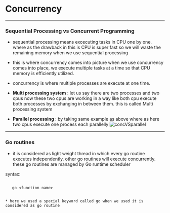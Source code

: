 # Concurrency
----------------------------------------------------------------------------------------------------------------------------

### Sequential Processing vs Concurrent Programming

 * sequential processing means excecuting tasks in CPU one by one. where as the drawback in this is CPU is super fast so we will waste the remaining memory when we use sequential processing

 * this is where concurrency comes into picture when we use concurrency comes into place, we execute multiple tasks at a time so that CPU memory is efficiently utilized. 

 * concurrency is where multiple processes are execute at one time.
 * **Multi processing system** : let us say there are two processes and two cpus now these two cpus are working in a way like both cpu execute both processes by exchanging in between them. this is called Multi processing system
 * **Parallel processing** : by taking same example as above where as here two cpus execute one process each parallelly
 ![concVSparallel](https://th.bing.com/th/id/OIP.YodILe1zI4wCSo_vVDrdCQHaEo?w=287&h=180&c=7&r=0&o=5&dpr=1.3&pid=1.7)
----------------------------------------------------------------------------------------------------------------------------

### Go routines

* it is considered as light weight thread in which every go routine executes independently. other go routines will execute concurrently. these go routines are managed by Go runtime scheduler

syntax: 

 ```goroutine

    go <function name>


* here we used a special keyword called go when we used it is considered as go routine